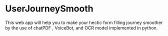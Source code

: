 # UserJourneySmooth
This web app will help you to make your hectic form filling journey smoother by the use of  chatPDF , VoiceBot, and OCR model implemented in python.
